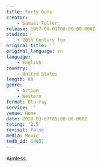 ```yaml
---
title: Forty Guns
creator:
    - Samuel Fuller
release: 1957-09-01T00:00:00.000Z
studios:
    - 20th Century Fox
original_title: ''
original_language: en
language:
    - English
country:
    - United States
length: 80
genre:
    - Action
    - Western
format: Blu-ray
service: ''
venue: Home
date: 2020-03-07T05:00:00.000Z
rating: '2.5'
revisit: false
media: Movie
tmdb_id: 14837
---
```


Aimless.
